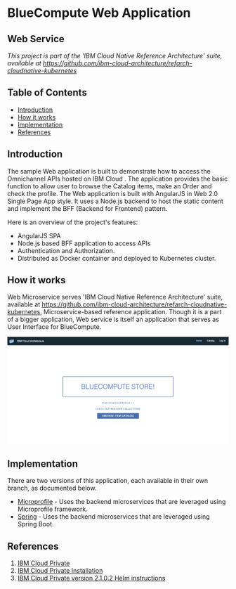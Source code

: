 # BlueCompute Web Application

## Web Service

*This project is part of the 'IBM Cloud Native Reference Architecture' suite, available at
https://github.com/ibm-cloud-architecture/refarch-cloudnative-kubernetes*

## Table of Contents

- [Introduction](#introduction)
- [How it works](#how-it-works)
- [Implementation](#implementation)
- [References](#references)

## Introduction

The sample Web application is built to demonstrate how to access the Omnichannel APIs hosted on IBM Cloud . The application provides the basic function to allow user to browse the Catalog items, make an Order and check the profile. The Web application is built with AngularJS in Web 2.0 Single Page App style. It uses a Node.js backend to host the static content and implement the BFF (Backend for Frontend) pattern.

Here is an overview of the project's features:
- AngularJS SPA
- Node.js based BFF application to access APIs
- Authentication and Authorization.
- Distributed as Docker container and deployed to Kubernetes cluster.

## How it works

Web Microservice serves 'IBM Cloud Native Reference Architecture' suite, available at https://github.com/ibm-cloud-architecture/refarch-cloudnative-kubernetes, Microservice-based reference application. Though it is a part of a bigger application, Web service is itself an application that serves as User Interface for BlueCompute.

<p align="center">
    <img src="images/bc_mp_ui.png">
</p>

## Implementation

There are two versions of this application, each available in their own branch, as documented below.

- [Microprofile](../../tree/microprofile/) - Uses the backend microservices that are leveraged using Microprofile framework.
- [Spring](../../tree/spring/) - Uses the backend microservices that are leveraged using Spring Boot.

## References
1. [IBM Cloud Private](https://www.ibm.com/support/knowledgecenter/en/SSBS6K_2.1.0/kc_welcome_containers.html)
2. [IBM Cloud Private Installation](https://github.com/ibm-cloud-architecture/refarch-privatecloud)
3. [IBM Cloud Private version 2.1.0.2 Helm instructions](https://www.ibm.com/support/knowledgecenter/SSBS6K_2.1.0.2/app_center/create_helm_cli.html)
